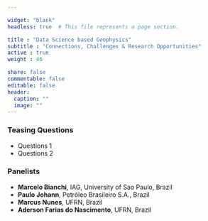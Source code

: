 ```yaml
---

widget: "blank"
headless: true  # This file represents a page section.

title : "Data Science based Geophysics"
subtitle : "Connections, Challenges & Research Opportunities"
active : true
weight : 46

share: false
commentable: false
editable: false
header:
  caption: ""
  image: ""
---
```


### Teasing Questions

- Questions 1
- Questions 2

### Panelists

- **Marcelo Bianchi**, IAG, University of Sao Paulo, Brazil
- **Paulo Johann**, Petróleo Brasileiro S.A., Brazil
- **Marcus Nunes**, UFRN, Brazil
- **Aderson Farias do Nascimento**, UFRN, Brazil
